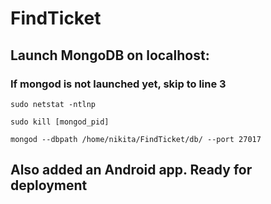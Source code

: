 # FindTicket

## Launch MongoDB on localhost:
### If mongod is not launched yet, skip to line 3
  `sudo netstat -ntlnp`
  
  `sudo kill [mongod_pid]`
  
  `mongod --dbpath /home/nikita/FindTicket/db/ --port 27017`

## Also added an Android app. Ready for deployment
